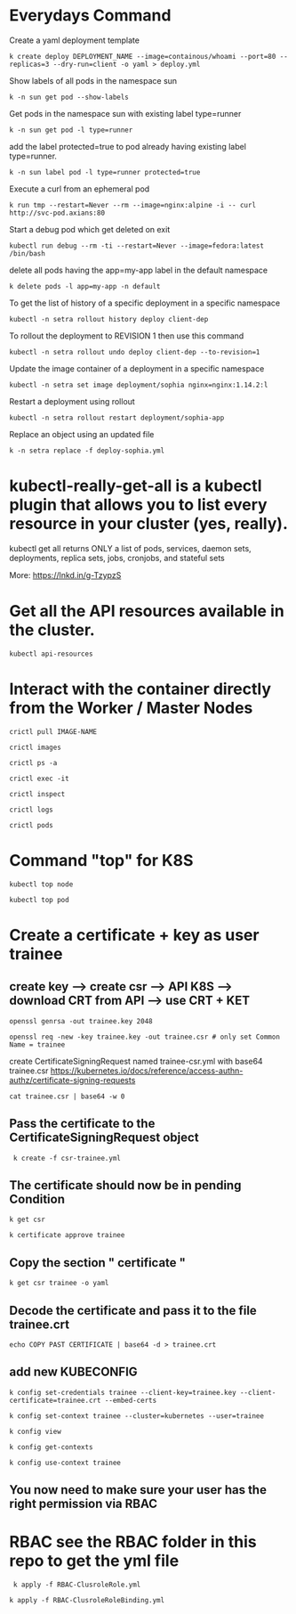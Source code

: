 # Everydays Command

Create a yaml deployment template
```
k create deploy DEPLOYMENT_NAME --image=containous/whoami --port=80 --replicas=3 --dry-run=client -o yaml > deploy.yml
```
Show labels of all pods in the namespace sun
```
k -n sun get pod --show-labels
```
Get pods in the namespace sun with existing label type=runner
```
k -n sun get pod -l type=runner
```
add the label protected=true to pod already having existing label type=runner.

```
k -n sun label pod -l type=runner protected=true 
```
Execute a curl from an ephemeral pod
```
k run tmp --restart=Never --rm --image=nginx:alpine -i -- curl http://svc-pod.axians:80
```
Start a debug pod which get deleted on exit

```
kubectl run debug --rm -ti --restart=Never --image=fedora:latest /bin/bash
```

delete all pods having the app=my-app label in the default namespace

```
k delete pods -l app=my-app -n default
```
To get the list of history of a specific deployment in a specific namespace
```
kubectl -n setra rollout history deploy client-dep
```
To rollout the deployment to REVISION 1 then use this command
```
kubectl -n setra rollout undo deploy client-dep --to-revision=1
```
Update the image container of a deployment in a specific namespace
```
kubectl -n setra set image deployment/sophia nginx=nginx:1.14.2:l
```
Restart a deployment using rollout
```
kubectl -n setra rollout restart deployment/sophia-app
```
Replace an object using an updated file
```
k -n setra replace -f deploy-sophia.yml
```
# kubectl-really-get-all is a kubectl plugin that allows you to list every resource in your cluster (yes, really).
kubectl get all returns ONLY a list of pods, services, daemon sets, deployments, replica sets, jobs, cronjobs, and stateful sets

More: https://lnkd.in/g-TzypzS

# Get all the API resources available in the cluster.
```
kubectl api-resources
```

# Interact with the container directly from the Worker / Master Nodes
```
crictl pull IMAGE-NAME
```
```
crictl images
```
```
crictl ps -a
```
```
crictl exec -it
```
```
crictl inspect
```
```
crictl logs
```
```
crictl pods
```

# Command "top" for K8S
```
kubectl top node    
```
```
kubectl top pod   
```
#  Create a certificate + key as user trainee

## create key --> create csr --> API K8S --> download CRT from API --> use CRT + KET

```
openssl genrsa -out trainee.key 2048
```
```
openssl req -new -key trainee.key -out trainee.csr # only set Common Name = trainee
```
 create CertificateSigningRequest named trainee-csr.yml with base64 trainee.csr
https://kubernetes.io/docs/reference/access-authn-authz/certificate-signing-requests

```
cat trainee.csr | base64 -w 0
```
## Pass the certificate to the CertificateSigningRequest object 

```
 k create -f csr-trainee.yml
```
## The certificate should now be in pending Condition
```
k get csr  
```
```
k certificate approve trainee
```
## Copy the section  " certificate "
```
k get csr trainee -o yaml 
```
## Decode the certificate and pass it to the file trainee.crt

```
echo COPY PAST CERTIFICATE | base64 -d > trainee.crt
```

## add new KUBECONFIG
``` 
k config set-credentials trainee --client-key=trainee.key --client-certificate=trainee.crt --embed-certs
```
```
k config set-context trainee --cluster=kubernetes --user=trainee
```
```
k config view
```
```
k config get-contexts
```
```
k config use-context trainee
```

## You now need to make sure your user has the right permission via RBAC


# RBAC see the RBAC folder in this repo to get the yml file
```
 k apply -f RBAC-ClusroleRole.yml
```
```
k apply -f RBAC-ClusroleRoleBinding.yml
```
